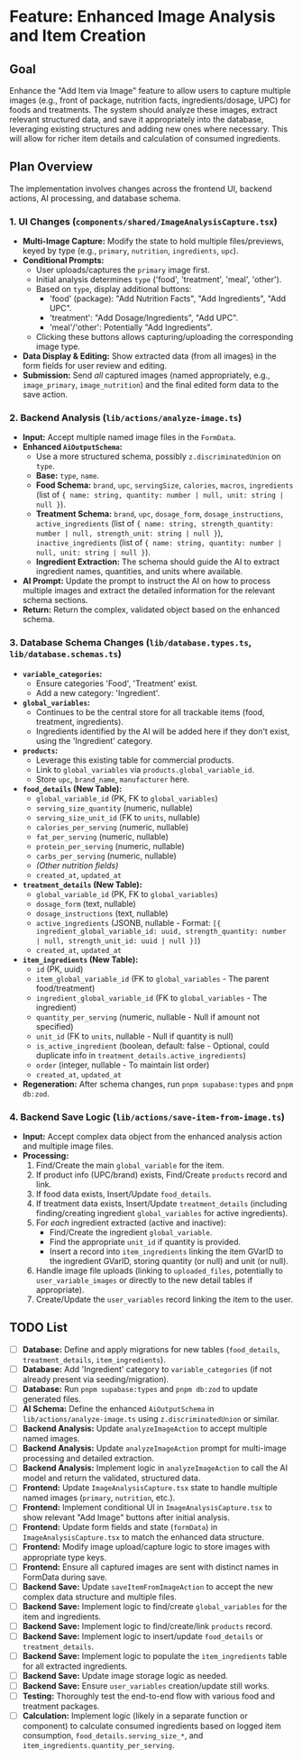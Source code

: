 # Feature: Enhanced Image Analysis and Item Creation

## Goal

Enhance the "Add Item via Image" feature to allow users to capture multiple images (e.g., front of package, nutrition facts, ingredients/dosage, UPC) for foods and treatments. The system should analyze these images, extract relevant structured data, and save it appropriately into the database, leveraging existing structures and adding new ones where necessary. This will allow for richer item details and calculation of consumed ingredients.

## Plan Overview

The implementation involves changes across the frontend UI, backend actions, AI processing, and database schema.

### 1. UI Changes (`components/shared/ImageAnalysisCapture.tsx`)

-   **Multi-Image Capture:** Modify the state to hold multiple files/previews, keyed by type (e.g., `primary`, `nutrition`, `ingredients`, `upc`).
-   **Conditional Prompts:**
    -   User uploads/captures the `primary` image first.
    -   Initial analysis determines `type` ('food', 'treatment', 'meal', 'other').
    -   Based on `type`, display additional buttons:
        -   'food' (package): "Add Nutrition Facts", "Add Ingredients", "Add UPC".
        *   'treatment': "Add Dosage/Ingredients", "Add UPC".
        *   'meal'/'other': Potentially "Add Ingredients".
    -   Clicking these buttons allows capturing/uploading the corresponding image type.
-   **Data Display & Editing:** Show extracted data (from all images) in the form fields for user review and editing.
-   **Submission:** Send *all* captured images (named appropriately, e.g., `image_primary`, `image_nutrition`) and the final edited form data to the save action.

### 2. Backend Analysis (`lib/actions/analyze-image.ts`)

-   **Input:** Accept multiple named image files in the `FormData`.
-   **Enhanced `AiOutputSchema`:**
    -   Use a more structured schema, possibly `z.discriminatedUnion` on `type`.
    -   **Base:** `type`, `name`.
    -   **Food Schema:** `brand`, `upc`, `servingSize`, `calories`, `macros`, `ingredients` (list of `{ name: string, quantity: number | null, unit: string | null }`).
    *   **Treatment Schema:** `brand`, `upc`, `dosage_form`, `dosage_instructions`, `active_ingredients` (list of `{ name: string, strength_quantity: number | null, strength_unit: string | null }`), `inactive_ingredients` (list of `{ name: string, quantity: number | null, unit: string | null }`).
    -   **Ingredient Extraction:** The schema should guide the AI to extract ingredient names, quantities, and units where available.
-   **AI Prompt:** Update the prompt to instruct the AI on how to process multiple images and extract the detailed information for the relevant schema sections.
-   **Return:** Return the complex, validated object based on the enhanced schema.

### 3. Database Schema Changes (`lib/database.types.ts`, `lib/database.schemas.ts`)

-   **`variable_categories`:**
    -   Ensure categories 'Food', 'Treatment' exist.
    -   Add a new category: 'Ingredient'.
-   **`global_variables`:**
    -   Continues to be the central store for all trackable items (food, treatment, ingredients).
    -   Ingredients identified by the AI will be added here if they don't exist, using the 'Ingredient' category.
-   **`products`:**
    -   Leverage this existing table for commercial products.
    -   Link to `global_variables` via `products.global_variable_id`.
    -   Store `upc`, `brand_name`, `manufacturer` here.
-   **`food_details` (New Table):**
    -   `global_variable_id` (PK, FK to `global_variables`)
    -   `serving_size_quantity` (numeric, nullable)
    -   `serving_size_unit_id` (FK to `units`, nullable)
    -   `calories_per_serving` (numeric, nullable)
    -   `fat_per_serving` (numeric, nullable)
    -   `protein_per_serving` (numeric, nullable)
    -   `carbs_per_serving` (numeric, nullable)
    -   *(Other nutrition fields)*
    -   `created_at`, `updated_at`
-   **`treatment_details` (New Table):**
    -   `global_variable_id` (PK, FK to `global_variables`)
    -   `dosage_form` (text, nullable)
    -   `dosage_instructions` (text, nullable)
    -   `active_ingredients` (JSONB, nullable - Format: `[{ ingredient_global_variable_id: uuid, strength_quantity: number | null, strength_unit_id: uuid | null }]`)
    -   `created_at`, `updated_at`
-   **`item_ingredients` (New Table):**
    -   `id` (PK, uuid)
    -   `item_global_variable_id` (FK to `global_variables` - The parent food/treatment)
    -   `ingredient_global_variable_id` (FK to `global_variables` - The ingredient)
    -   `quantity_per_serving` (numeric, nullable - Null if amount not specified)
    -   `unit_id` (FK to `units`, nullable - Null if quantity is null)
    *   `is_active_ingredient` (boolean, default: false - Optional, could duplicate info in `treatment_details.active_ingredients`)
    *   `order` (integer, nullable - To maintain list order)
    *   `created_at`, `updated_at`
-   **Regeneration:** After schema changes, run `pnpm supabase:types` and `pnpm db:zod`.

### 4. Backend Save Logic (`lib/actions/save-item-from-image.ts`)

-   **Input:** Accept complex data object from the enhanced analysis action and multiple image files.
-   **Processing:**
    1.  Find/Create the main `global_variable` for the item.
    2.  If product info (UPC/brand) exists, Find/Create `products` record and link.
    3.  If food data exists, Insert/Update `food_details`.
    4.  If treatment data exists, Insert/Update `treatment_details` (including finding/creating ingredient `global_variables` for active ingredients).
    5.  For *each* ingredient extracted (active and inactive):
        *   Find/Create the ingredient `global_variable`.
        *   Find the appropriate `unit_id` if quantity is provided.
        *   Insert a record into `item_ingredients` linking the item GVarID to the ingredient GVarID, storing quantity (or null) and unit (or null).
    6.  Handle image file uploads (linking to `uploaded_files`, potentially to `user_variable_images` or directly to the new detail tables if appropriate).
    7.  Create/Update the `user_variables` record linking the item to the user.

## TODO List

-   [ ] **Database:** Define and apply migrations for new tables (`food_details`, `treatment_details`, `item_ingredients`).
-   [ ] **Database:** Add 'Ingredient' category to `variable_categories` (if not already present via seeding/migration).
-   [ ] **Database:** Run `pnpm supabase:types` and `pnpm db:zod` to update generated files.
-   [ ] **AI Schema:** Define the enhanced `AiOutputSchema` in `lib/actions/analyze-image.ts` using `z.discriminatedUnion` or similar.
-   [ ] **Backend Analysis:** Update `analyzeImageAction` to accept multiple named images.
-   [ ] **Backend Analysis:** Update `analyzeImageAction` prompt for multi-image processing and detailed extraction.
-   [ ] **Backend Analysis:** Implement logic in `analyzeImageAction` to call the AI model and return the validated, structured data.
-   [ ] **Frontend:** Update `ImageAnalysisCapture.tsx` state to handle multiple named images (`primary`, `nutrition`, etc.).
-   [ ] **Frontend:** Implement conditional UI in `ImageAnalysisCapture.tsx` to show relevant "Add Image" buttons after initial analysis.
-   [ ] **Frontend:** Update form fields and state (`formData`) in `ImageAnalysisCapture.tsx` to match the enhanced data structure.
-   [ ] **Frontend:** Modify image upload/capture logic to store images with appropriate type keys.
-   [ ] **Frontend:** Ensure all captured images are sent with distinct names in FormData during save.
-   [ ] **Backend Save:** Update `saveItemFromImageAction` to accept the new complex data structure and multiple files.
-   [ ] **Backend Save:** Implement logic to find/create `global_variables` for the item and ingredients.
-   [ ] **Backend Save:** Implement logic to find/create/link `products` record.
-   [ ] **Backend Save:** Implement logic to insert/update `food_details` or `treatment_details`.
-   [ ] **Backend Save:** Implement logic to populate the `item_ingredients` table for all extracted ingredients.
-   [ ] **Backend Save:** Update image storage logic as needed.
-   [ ] **Backend Save:** Ensure `user_variables` creation/update still works.
-   [ ] **Testing:** Thoroughly test the end-to-end flow with various food and treatment packages.
-   [ ] **Calculation:** Implement logic (likely in a separate function or component) to calculate consumed ingredients based on logged item consumption, `food_details.serving_size_*`, and `item_ingredients.quantity_per_serving`.
